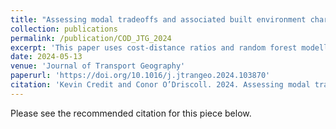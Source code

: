 ```yaml
---
title: "Assessing modal tradeoffs and associated built environment characteristics using a cost-distance framework"
collection: publications
permalink: /publication/COD_JTG_2024
excerpt: 'This paper uses cost-distance ratios and random forest modelling to measure the mobility costs of different transport modes when commuting in the Dublin metropolitan area.'
date: 2024-05-13
venue: 'Journal of Transport Geography'
paperurl: 'https://doi.org/10.1016/j.jtrangeo.2024.103870'
citation: 'Kevin Credit and Conor O’Driscoll. 2024. Assessing modal tradeoffs and associated built environment characteristics using a cost-distance framework. Journal of Transport Geography, 1-19.'
---
```


Please see the recommended citation for this piece below.
